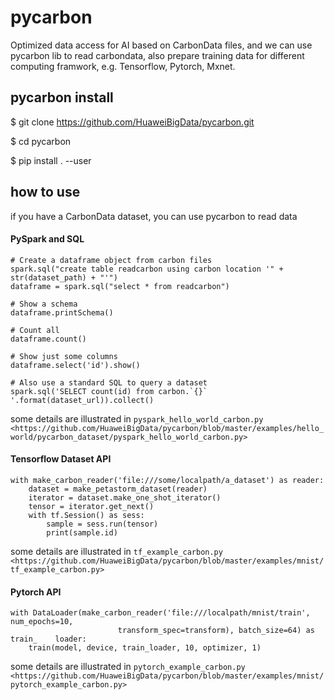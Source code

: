 # pycarbon

Optimized data access for AI based on CarbonData files, and we can use pycarbon lib to read carbondata, also prepare training data for different computing framwork, e.g. Tensorflow, Pytorch, Mxnet. 

## pycarbon install

$ git clone https://github.com/HuaweiBigData/pycarbon.git

$ cd pycarbon

$ pip install . --user

## how to use

if you have a CarbonData dataset, you can use pycarbon to read data

#### PySpark and SQL
    # Create a dataframe object from carbon files
    spark.sql("create table readcarbon using carbon location '" + str(dataset_path) + "'")
    dataframe = spark.sql("select * from readcarbon")

    # Show a schema
    dataframe.printSchema()

    # Count all
    dataframe.count()

    # Show just some columns
    dataframe.select('id').show()

    # Also use a standard SQL to query a dataset
    spark.sql('SELECT count(id) from carbon.`{}` '.format(dataset_url)).collect()

some details are illustrated in `pyspark_hello_world_carbon.py <https://github.com/HuaweiBigData/pycarbon/blob/master/examples/hello_world/pycarbon_dataset/pyspark_hello_world_carbon.py>`

#### Tensorflow Dataset API
    with make_carbon_reader('file:///some/localpath/a_dataset') as reader:
        dataset = make_petastorm_dataset(reader)
        iterator = dataset.make_one_shot_iterator()
        tensor = iterator.get_next()
        with tf.Session() as sess:
            sample = sess.run(tensor)
            print(sample.id)

some details are illustrated in `tf_example_carbon.py <https://github.com/HuaweiBigData/pycarbon/blob/master/examples/mnist/tf_example_carbon.py>`

#### Pytorch API
    with DataLoader(make_carbon_reader('file:///localpath/mnist/train', num_epochs=10,
                            transform_spec=transform), batch_size=64) as train_    loader:
        train(model, device, train_loader, 10, optimizer, 1)

some details are illustrated in `pytorch_example_carbon.py <https://github.com/HuaweiBigData/pycarbon/blob/master/examples/mnist/pytorch_example_carbon.py>`
